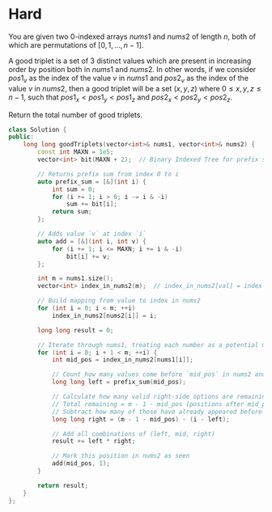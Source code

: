 # Hard

You are given two 0-indexed arrays $nums1$ and $nums2$ of length $n$, both of which are permutations of $[0, 1, ..., n - 1]$.

A good triplet is a set of 3 distinct values which are present in increasing order by position both in $nums1$ and $nums2$. In other words, if we consider $pos1_v$ as the index of the value $v$ in $nums1$ and $pos2_v$ as the index of the value $v$ in $nums2$, then a good triplet will be a set $(x, y, z)$ where $0 \leq x, y, z \leq n - 1$, such that $pos1_x < pos1_y < pos1_z$ and $pos2_x < pos2_y < pos2_z$.

Return the total number of good triplets.

```cpp
class Solution {
public:
    long long goodTriplets(vector<int>& nums1, vector<int>& nums2) {
        const int MAXN = 1e5;
        vector<int> bit(MAXN + 2);  // Binary Indexed Tree for prefix sums

        // Returns prefix sum from index 0 to i
        auto prefix_sum = [&](int i) {
            int sum = 0;
            for (i += 1; i > 0; i -= i & -i)
                sum += bit[i];
            return sum;
        };

        // Adds value `v` at index `i`
        auto add = [&](int i, int v) {
            for (i += 1; i <= MAXN; i += i & -i)
                bit[i] += v;
        };

        int m = nums1.size();
        vector<int> index_in_nums2(m);  // index_in_nums2[val] = index of val in nums2

        // Build mapping from value to index in nums2
        for (int i = 0; i < m; ++i)
            index_in_nums2[nums2[i]] = i;

        long long result = 0;

        // Iterate through nums1, treating each number as a potential middle of the triplet
        for (int i = 0; i + 1 < m; ++i) {
            int mid_pos = index_in_nums2[nums1[i]];

            // Count how many values come before `mid_pos` in nums2 and before index i in nums1
            long long left = prefix_sum(mid_pos);

            // Calculate how many valid right-side options are remaining
            // Total remaining = m - 1 - mid_pos (positions after mid_pos in nums2)
            // Subtract how many of those have already appeared before in nums1 (i - left)
            long long right = (m - 1 - mid_pos) - (i - left);

            // Add all combinations of (left, mid, right)
            result += left * right;

            // Mark this position in nums2 as seen
            add(mid_pos, 1);
        }

        return result;
    }
};
```
